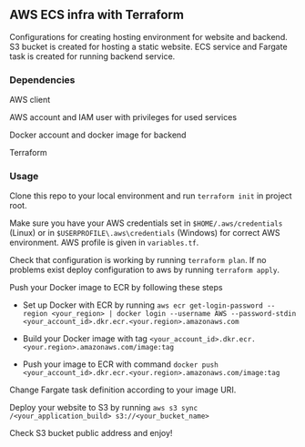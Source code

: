 ## AWS ECS infra with Terraform

Configurations for creating hosting environment for website and backend. S3 bucket is created for hosting a static website. ECS service and Fargate task is created for running backend service.

### Dependencies

AWS client

AWS account and IAM user with privileges for used services

Docker account and docker image for backend

Terraform

### Usage

Clone this repo to your local environment and run `terraform init` in project root.

Make sure you have your AWS credentials set in `$HOME/.aws/credentials` (Linux) or in `$USERPROFILE\.aws\credentials` (Windows) for correct AWS environment. AWS profile is given in `variables.tf`.

Check that configuration is working by running `terraform plan`. If no problems exist deploy configuration to aws by running `terraform apply`.

Push your Docker image to ECR by following these steps

- Set up Docker with ECR by running `aws ecr get-login-password --region <your_region> | docker login --username AWS --password-stdin <your_account_id>.dkr.ecr.<your.region>.amazonaws.com`

- Build your Docker image with tag `<your_account_id>.dkr.ecr.<your.region>.amazonaws.com/image:tag`

- Push your image to ECR with command `docker push <your_account_id>.dkr.ecr.<your.region>.amazonaws.com/image:tag`

Change Fargate task definition according to your image URI.

Deploy your website to S3 by running `aws s3 sync /<your_application_build> s3://<your_bucket_name>`

Check S3 bucket public address and enjoy!

